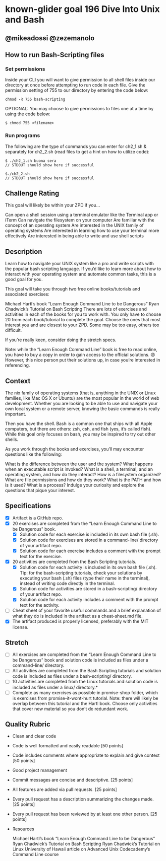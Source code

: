 # known-glider goal 196  Dive Into Unix and Bash

## @mikeadossi @zezemanolo

## How to run Bash-Scripting files

### Set permissions
Inside your CLI you will want to give permission to all shell files inside our directory at once before attempting to run code in each file. Give the permission setting of 755 to our directory by entering the code below:
```
chmod -R 755 bash-scripting
```

OPTIONAL: You may choose to give permissions to files one at a time by using the code below:
```
$ chmod 755 <filename>
```

### Run programs
The following are the type of commands you can enter for ch2_1.sh & separately for ch2_2.sh (read files to get a hint on how to utilize code):
```
$ ./ch2_1.sh buona sera
// STDOUT should show here if successful

$./ch2_2.sh
// STDOUT should show here if successful
```

## Challenge Rating
  This goal will likely be within your ZPD if you…

  Can open a shell session using a terminal emulator like the Terminal app or iTerm
  Can navigate the filesystem on your computer
  Are familiar with the concept of an operating system
  Are interested in the UNIX family of operating systems
  Are interested in learning how to use your terminal more effectively
  Are interested in being able to write and use shell scripts

## Description
  Learn how to navigate your UNIX system like a pro and write scripts with the popular bash scripting language. If you’d like to learn more about how to interact with your operating system and automate common tasks, this is a good goal for you.

  This goal will take you through two free online books/tutorials and associated exercises:

  Michael Hartl’s book “Learn Enough Command Line to be Dangerous”
  Ryan Chadwick’s Tutorial on Bash Scripting
  There are lots of exercises and activities in each of the books for you to work with. You only have to choose 20 from each book/tutorial to complete the goal. Choose the ones that most interest you and are closest to your ZPD. Some may be too easy, others too difficult.

  If you’re really keen, consider doing the stretch specs.

  Note: while the “Learn Enough Command Line” book is free to read online, you have to buy a copy in order to gain access to the official solutions. 😞 However, this nice person put their solutions up, in case you’re interested in referencing.

## Context
  The nix family of operating systems (that is, anything in the UNIX or Linux families, like Mac OS X or Ubuntu) are the most popular in the world of web development. Whether you are looking to be able to use and navigate your own local system or a remote server, knowing the basic commands is really important.

  Then you have the shell. Bash is a common one that ships with all Apple computers, but there are others: zsh, csh, and fish (yes, it’s called fish). While this goal only focuses on bash, you may be inspired to try out other shells.

  As you work through the books and exercises, you’ll may encounter questions like the following:

  What is the difference between the user and the system?
  What happens when an executable script is invoked?
  What is a shell, a terminal, and an operating system, and how do they interact?
  How is a filesystem organized?
  What are file permissions and how do they work?
  What is the PATH and how is it used?
  What is a process?
  Indulge your curiosity and explore the questions that pique your interest.

## Specifications
  - [X] Artifact is a GitHub repo.
  - [X] 20 exercises are completed from the “Learn Enough Command Line to be Dangerous” book.
    - [X] Solution code for each exercise is included in its own bash file (.sh).
    - [X] Solution code for exercises are stored in a command-line/ directory of your artifact repo.
    - [X] Solution code for each exercise includes a comment with the prompt text for the exercise.
  - [X] 20 activities are completed from the Bash Scripting tutorials.
    - [X] Solution code for each activity is included in its own bash file (.sh). Tip: for the bash-scripting tutorials, check your solutions by executing your bash (.sh) files (type their name in the terminal), instead of writing code directly in the terminal.
    - [X] Solution code for activities are stored in a bash-scripting/ directory of your artifact repo.
    - [X] Solution code for each activity includes a comment with the prompt text for the activity.
  - [ ] Cheat sheet of your favorite useful commands and a brief explanation of what they do is included in the artifact as a cheat-sheet.md file.
  - [X] The artifact produced is properly licensed, preferably with the MIT license.

## Stretch
 - [ ] All exercises are completed from the “Learn Enough Command Line to be Dangerous” book and solution code is included as files under a command-line/ directory.
 - [ ] All activities are completed from the Bash Scripting tutorials and solution code is included as files under a bash-scripting/ directory.
 - [ ] 10 activities are completed from the Linux tutorials and solution code is included as files under a linux/ directory.*
 - [ ] Complete as many exercises as possible in promise-shop folder, which is exercises from promise-it-wont-hurt tutorial.
 Note: there will likely be overlap between this tutorial and the Hartl book. Choose only activities that cover new material so you don’t do redundant work.

## Quality Rubric
- Clean and clear code

- Code is well formatted and easily readable [50 points]
- Code includes comments where appropriate to explain and give context [50 points]
- Good project management

- Commit messages are concise and descriptive. [25 points]
- All features are added via pull requests. [25 points]
- Every pull request has a description summarizing the changes made. [25 points]
- Every pull request has been reviewed by at least one other person. [25 points]
- Resources

  Michael Hartl’s book “Learn Enough Command Line to be Dangerous”
  Ryan Chadwick’s Tutorial on Bash Scripting
  Ryan Chadwick’s Tutorial on Linux
  University of Hawaii article on Advanced Unix
  Codecademy’s Command Line course

<!-- LICENSE -->
[mit-license]: https://opensource.org/licenses/MIT
